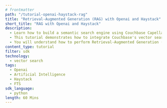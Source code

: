 ```yaml
---
# frontmatter
path: "/tutorial-openai-haystack-rag"
title: "Retrieval-Augmented Generation (RAG) with Openai and Haystack"
short_title: "RAG with Openai and Haystack"
description:
  - Learn how to build a semantic search engine using Couchbase Capella AI Services.
  - This tutorial demonstrates how to integrate Couchbase's vector search capabilities with the embeddings provided by Capella AI Services.
  - You will understand how to perform Retrieval-Augmented Generation (RAG) using Haystack and Capella AI services.
content_type: tutorial
filter: sdk
technology:
  - vector search
tags:
  - Openai
  - Artificial Intelligence
  - Haystack
  - FTS
sdk_language:
  - python
length: 60 Mins
---
```

